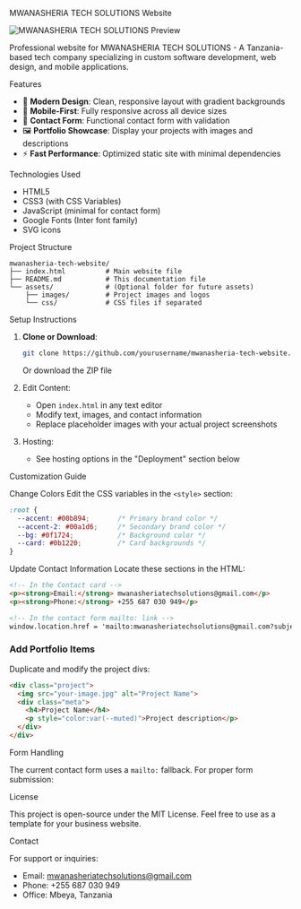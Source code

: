 MWANASHERIA TECH SOLUTIONS Website

![MWANASHERIA TECH SOLUTIONS Preview](https://images.unsplash.com/photo-1523268755253-2b7d2b2b5f9e?q=80&w=800&auto=format&fit=crop&ixlib=rb-4.0.3&s=abcd)

Professional website for MWANASHERIA TECH SOLUTIONS - A Tanzania-based tech company specializing in custom software development, web design, and mobile applications.

 Features

- 🚀 **Modern Design**: Clean, responsive layout with gradient backgrounds
- 📱 **Mobile-First**: Fully responsive across all device sizes
- 📧 **Contact Form**: Functional contact form with validation
- 🖼️ **Portfolio Showcase**: Display your projects with images and descriptions
- ⚡ **Fast Performance**: Optimized static site with minimal dependencies

 Technologies Used

- HTML5
- CSS3 (with CSS Variables)
- JavaScript (minimal for contact form)
- Google Fonts (Inter font family)
- SVG icons

 Project Structure

```
mwanasheria-tech-website/
├── index.html          # Main website file
├── README.md           # This documentation file
└── assets/             # (Optional folder for future assets)
    ├── images/         # Project images and logos
    └── css/            # CSS files if separated
```

Setup Instructions

1. **Clone or Download**:
   ```bash
   git clone https://github.com/yourusername/mwanasheria-tech-website.git
   ```
   Or download the ZIP file

2. Edit Content:
   - Open `index.html` in any text editor
   - Modify text, images, and contact information
   - Replace placeholder images with your actual project screenshots

3. Hosting:
   - See hosting options in the "Deployment" section below

 Customization Guide

 Change Colors
Edit the CSS variables in the `<style>` section:
```css
:root {
  --accent: #00b894;       /* Primary brand color */
  --accent-2: #00a1d6;     /* Secondary brand color */
  --bg: #0f1724;           /* Background color */
  --card: #0b1220;         /* Card backgrounds */
}
```

Update Contact Information
Locate these sections in the HTML:
```html
<!-- In the Contact card -->
<p><strong>Email:</strong> mwanasheriatechsolutions@gmail.com</p>
<p><strong>Phone:</strong> +255 687 030 949</p>

<!-- In the contact form mailto: link -->
window.location.href = 'mailto:mwanasheriatechsolutions@gmail.com?subject='...;
```

### Add Portfolio Items
Duplicate and modify the project divs:
```html
<div class="project">
  <img src="your-image.jpg" alt="Project Name">
  <div class="meta">
    <h4>Project Name</h4>
    <p style="color:var(--muted)">Project description</p>
  </div>
</div>
```




 Form Handling

The current contact form uses a `mailto:` fallback. For proper form submission:



License

This project is open-source under the MIT License. Feel free to use as a template for your business website.

 Contact

For support or inquiries:
- Email: mwanasheriatechsolutions@gmail.com
- Phone: +255 687 030 949
- Office: Mbeya, Tanzania
